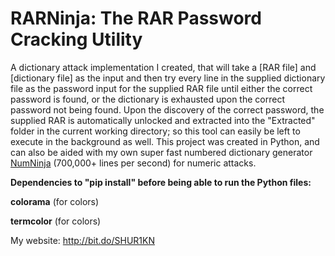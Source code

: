 # RARNinja: The RAR Password Cracking Utility

A dictionary attack implementation I created, that will take a [RAR file] and [dictionary file] as the input and then try every line in the supplied dictionary file as the password input for the supplied RAR file until either the correct password is found, or the dictionary is exhausted upon the correct password not being found. Upon the discovery of the correct password, the supplied RAR is automatically unlocked and extracted into the "Extracted" folder in the current working directory; so this tool can easily be left to execute in the background as well. This project was created in Python, and can also be aided with my own super fast numbered dictionary generator [NumNinja](https://github.com/SHUR1K-N/NumNinja-Number-Dictionary-Generator)  (700,000+ lines per second) for numeric attacks.

**Dependencies to "pip install" before being able to run the Python files:**

**colorama** (for colors)

**termcolor** (for colors)

My website: http://bit.do/SHUR1KN
